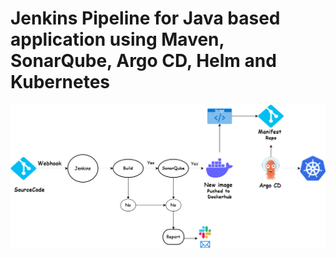# Jenkins Pipeline for Java based application using Maven, SonarQube, Argo CD, Helm and Kubernetes

![Alt text](https://github.com/kiran877/cicd_project/blob/main/cicd1.drawio.png?raw=true)
